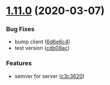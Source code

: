 # [1.11.0](https://github.com/AumitLeon/archMLP/compare/v1.10.0...v1.11.0) (2020-03-07)


### Bug Fixes

* bump client ([6d6e6c4](https://github.com/AumitLeon/archMLP/commit/6d6e6c488b85180b202fbbac89c2e5207886d205))
* test version ([cdb08ac](https://github.com/AumitLeon/archMLP/commit/cdb08ac241c5b1e93f4e273dee545b82c0f07548))


### Features

* semver for server ([c3c3620](https://github.com/AumitLeon/archMLP/commit/c3c36200d1d268495daa1097fbc668a1076927c8))
